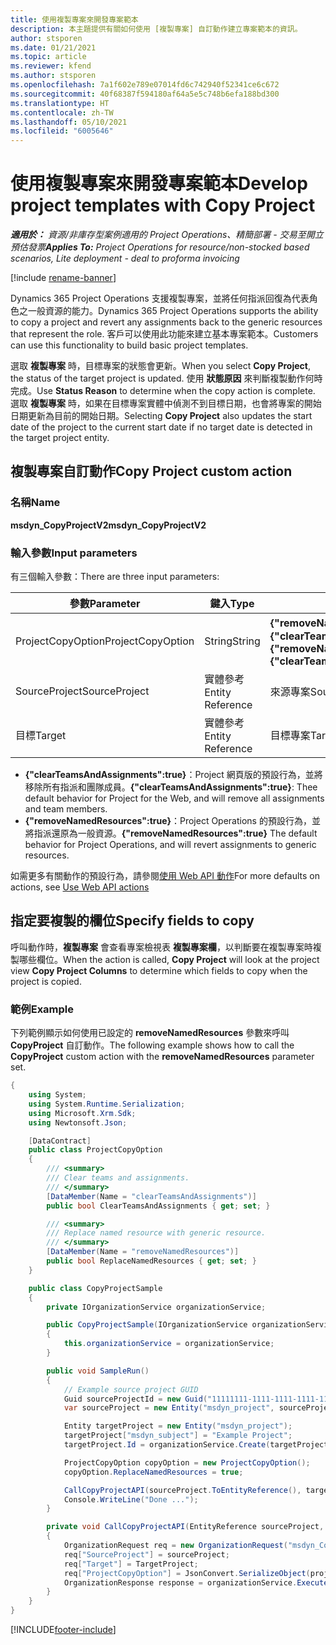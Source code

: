 ```yaml
---
title: 使用複製專案來開發專案範本
description: 本主題提供有關如何使用 [複製專案] 自訂動作建立專案範本的資訊。
author: stsporen
ms.date: 01/21/2021
ms.topic: article
ms.reviewer: kfend
ms.author: stsporen
ms.openlocfilehash: 7a1f602e789e07014fd6c742940f52341ce6c672
ms.sourcegitcommit: 40f68387f594180af64a5e5c748b6efa188bd300
ms.translationtype: HT
ms.contentlocale: zh-TW
ms.lasthandoff: 05/10/2021
ms.locfileid: "6005646"
---
```

# <a name="develop-project-templates-with-copy-project"></a><span data-ttu-id="b94f5-103">使用複製專案來開發專案範本</span><span class="sxs-lookup"><span data-stu-id="b94f5-103">Develop project templates with Copy Project</span></span>

<span data-ttu-id="b94f5-104">_**適用於：** 資源/非庫存型案例適用的 Project Operations、精簡部署 - 交易至開立預估發票_</span><span class="sxs-lookup"><span data-stu-id="b94f5-104">_**Applies To:** Project Operations for resource/non-stocked based scenarios, Lite deployment - deal to proforma invoicing_</span></span>

[!include [rename-banner](~/includes/cc-data-platform-banner.md)]

<span data-ttu-id="b94f5-105">Dynamics 365 Project Operations 支援複製專案，並將任何指派回復為代表角色之一般資源的能力。</span><span class="sxs-lookup"><span data-stu-id="b94f5-105">Dynamics 365 Project Operations supports the ability to copy a project and revert any assignments back to the generic resources that represent the role.</span></span> <span data-ttu-id="b94f5-106">客戶可以使用此功能來建立基本專案範本。</span><span class="sxs-lookup"><span data-stu-id="b94f5-106">Customers can use this functionality to build basic project templates.</span></span>

<span data-ttu-id="b94f5-107">選取 **複製專案** 時，目標專案的狀態會更新。</span><span class="sxs-lookup"><span data-stu-id="b94f5-107">When you select **Copy Project**, the status of the target project is updated.</span></span> <span data-ttu-id="b94f5-108">使用 **狀態原因** 來判斷複製動作何時完成。</span><span class="sxs-lookup"><span data-stu-id="b94f5-108">Use **Status Reason** to determine when the copy action is complete.</span></span> <span data-ttu-id="b94f5-109">選取 **複製專案** 時，如果在目標專案實體中偵測不到目標日期，也會將專案的開始日期更新為目前的開始日期。</span><span class="sxs-lookup"><span data-stu-id="b94f5-109">Selecting **Copy Project** also updates the start date of the project to the current start date if no target date is detected in the target project entity.</span></span>

## <a name="copy-project-custom-action"></a><span data-ttu-id="b94f5-110">複製專案自訂動作</span><span class="sxs-lookup"><span data-stu-id="b94f5-110">Copy Project custom action</span></span> 

### <a name="name"></a><span data-ttu-id="b94f5-111">名稱</span><span class="sxs-lookup"><span data-stu-id="b94f5-111">Name</span></span> 

<span data-ttu-id="b94f5-112">**msdyn_CopyProjectV2**</span><span class="sxs-lookup"><span data-stu-id="b94f5-112">**msdyn_CopyProjectV2**</span></span>

### <a name="input-parameters"></a><span data-ttu-id="b94f5-113">輸入參數</span><span class="sxs-lookup"><span data-stu-id="b94f5-113">Input parameters</span></span>
<span data-ttu-id="b94f5-114">有三個輸入參數：</span><span class="sxs-lookup"><span data-stu-id="b94f5-114">There are three input parameters:</span></span>

| <span data-ttu-id="b94f5-115">參數</span><span class="sxs-lookup"><span data-stu-id="b94f5-115">Parameter</span></span>          | <span data-ttu-id="b94f5-116">鍵入</span><span class="sxs-lookup"><span data-stu-id="b94f5-116">Type</span></span>   | <span data-ttu-id="b94f5-117">值</span><span class="sxs-lookup"><span data-stu-id="b94f5-117">Values</span></span>                                                   | 
|--------------------|--------|----------------------------------------------------------|
| <span data-ttu-id="b94f5-118">ProjectCopyOption</span><span class="sxs-lookup"><span data-stu-id="b94f5-118">ProjectCopyOption</span></span>  | <span data-ttu-id="b94f5-119">String</span><span class="sxs-lookup"><span data-stu-id="b94f5-119">String</span></span> | <span data-ttu-id="b94f5-120">**{"removeNamedResources":true}** 或 **{"clearTeamsAndAssignments":true}**</span><span class="sxs-lookup"><span data-stu-id="b94f5-120">**{"removeNamedResources":true}** or **{"clearTeamsAndAssignments":true}**</span></span> |
| <span data-ttu-id="b94f5-121">SourceProject</span><span class="sxs-lookup"><span data-stu-id="b94f5-121">SourceProject</span></span>      | <span data-ttu-id="b94f5-122">實體參考</span><span class="sxs-lookup"><span data-stu-id="b94f5-122">Entity Reference</span></span> | <span data-ttu-id="b94f5-123">來源專案</span><span class="sxs-lookup"><span data-stu-id="b94f5-123">Source Project</span></span> |
| <span data-ttu-id="b94f5-124">目標</span><span class="sxs-lookup"><span data-stu-id="b94f5-124">Target</span></span>             | <span data-ttu-id="b94f5-125">實體參考</span><span class="sxs-lookup"><span data-stu-id="b94f5-125">Entity Reference</span></span> | <span data-ttu-id="b94f5-126">目標專案</span><span class="sxs-lookup"><span data-stu-id="b94f5-126">Target Project</span></span> |


- <span data-ttu-id="b94f5-127">**{"clearTeamsAndAssignments":true}**：Project 網頁版的預設行為，並將移除所有指派和團隊成員。</span><span class="sxs-lookup"><span data-stu-id="b94f5-127">**{"clearTeamsAndAssignments":true}**: Thee default behavior for Project for the Web, and will remove all assignments and team members.</span></span>
- <span data-ttu-id="b94f5-128">**{"removeNamedResources":true}**：Project Operations 的預設行為，並將指派還原為一般資源。</span><span class="sxs-lookup"><span data-stu-id="b94f5-128">**{"removeNamedResources":true}** The default behavior for Project Operations, and will revert assignments to generic resources.</span></span>

<span data-ttu-id="b94f5-129">如需更多有關動作的預設行為，請參閱[使用 Web API 動作](/powerapps/developer/common-data-service/webapi/use-web-api-actions)</span><span class="sxs-lookup"><span data-stu-id="b94f5-129">For more defaults on actions, see [Use Web API actions](/powerapps/developer/common-data-service/webapi/use-web-api-actions)</span></span>

## <a name="specify-fields-to-copy"></a><span data-ttu-id="b94f5-130">指定要複製的欄位</span><span class="sxs-lookup"><span data-stu-id="b94f5-130">Specify fields to copy</span></span> 
<span data-ttu-id="b94f5-131">呼叫動作時，**複製專案** 會查看專案檢視表 **複製專案欄**，以判斷要在複製專案時複製哪些欄位。</span><span class="sxs-lookup"><span data-stu-id="b94f5-131">When the action is called, **Copy Project** will look at the project view **Copy Project Columns** to determine which fields to copy when the project is copied.</span></span>


### <a name="example"></a><span data-ttu-id="b94f5-132">範例</span><span class="sxs-lookup"><span data-stu-id="b94f5-132">Example</span></span>
<span data-ttu-id="b94f5-133">下列範例顯示如何使用已設定的 **removeNamedResources** 參數來呼叫 **CopyProject** 自訂動作。</span><span class="sxs-lookup"><span data-stu-id="b94f5-133">The following example shows how to call the **CopyProject** custom action with the **removeNamedResources** parameter set.</span></span>
```C#
{
    using System;
    using System.Runtime.Serialization;
    using Microsoft.Xrm.Sdk;
    using Newtonsoft.Json;

    [DataContract]
    public class ProjectCopyOption
    {
        /// <summary>
        /// Clear teams and assignments.
        /// </summary>
        [DataMember(Name = "clearTeamsAndAssignments")]
        public bool ClearTeamsAndAssignments { get; set; }

        /// <summary>
        /// Replace named resource with generic resource.
        /// </summary>
        [DataMember(Name = "removeNamedResources")]
        public bool ReplaceNamedResources { get; set; }
    }

    public class CopyProjectSample
    {
        private IOrganizationService organizationService;

        public CopyProjectSample(IOrganizationService organizationService)
        {
            this.organizationService = organizationService;
        }

        public void SampleRun()
        {
            // Example source project GUID
            Guid sourceProjectId = new Guid("11111111-1111-1111-1111-111111111111");
            var sourceProject = new Entity("msdyn_project", sourceProjectId);

            Entity targetProject = new Entity("msdyn_project");
            targetProject["msdyn_subject"] = "Example Project";
            targetProject.Id = organizationService.Create(targetProject);

            ProjectCopyOption copyOption = new ProjectCopyOption();
            copyOption.ReplaceNamedResources = true;

            CallCopyProjectAPI(sourceProject.ToEntityReference(), targetProject.ToEntityReference(), copyOption);
            Console.WriteLine("Done ...");
        }

        private void CallCopyProjectAPI(EntityReference sourceProject, EntityReference TargetProject, ProjectCopyOption projectCopyOption)
        {
            OrganizationRequest req = new OrganizationRequest("msdyn_CopyProjectV2");
            req["SourceProject"] = sourceProject;
            req["Target"] = TargetProject;
            req["ProjectCopyOption"] = JsonConvert.SerializeObject(projectCopyOption);
            OrganizationResponse response = organizationService.Execute(req);
        }
    }
}
```


[!INCLUDE[footer-include](../includes/footer-banner.md)]